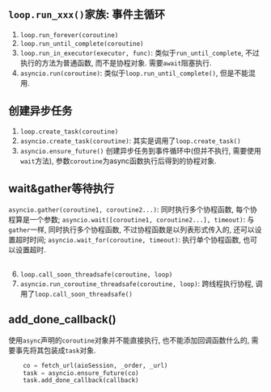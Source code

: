 
## `loop.run_xxx()`家族: 事件主循环

1. `loop.run_forever(coroutine)`
2. `loop.run_until_complete(coroutine)`
3. `loop.run_in_executor(executor, func)`: 类似于`run_until_complete`, 不过执行的方法为普通函数, 而不是协程对象. 需要`await`阻塞执行.
4. `asyncio.run(coroutine)`: 类似于`loop.run_until_complete()`, 但是不能混用.

## 创建异步任务

1. `loop.create_task(coroutine)`
2. `asyncio.create_task(coroutine)`: 其实是调用了`loop.create_task()`
3. `asyncio.ensure_future()`
创建异步任务到事件循环中(但并不执行, 需要使用`wait`方法), 参数`coroutine`为async函数执行后得到的协程对象.

## wait&gather等待执行

`asyncio.gather(coroutine1, coroutine2...)`: 同时执行多个协程函数, 每个协程算是一个参数;
`asyncio.wait([coroutine1, coroutine2...], timeout)`: 与`gather`一样, 同时执行多个协程函数, 不过协程函数是以列表形式传入的, 还可以设置超时时间;
`asyncio.wait_for(coroutine, timeout)`: 执行单个协程函数, 也可以设置超时.

## 

6. `loop.call_soon_threadsafe(coroutine, loop)`
5. `asyncio.run_coroutine_threadsafe(coroutine, loop)`: 跨线程执行协程, 调用了`loop.call_soon_threadsafe()`

## add_done_callback()

使用`async`声明的`coroutine`对象并不能直接执行, 也不能添加回调函数什么的, 需要事先将其包装成`task`对象.

```py
    co = fetch_url(aioSession, _order, _url)
    task = asyncio.ensure_future(co)
    task.add_done_callback(callback)
```
